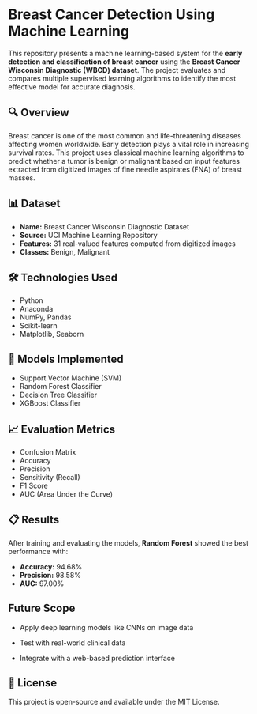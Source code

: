 # Breast Cancer Detection Using Machine Learning

This repository presents a machine learning-based system for the **early detection and classification of breast cancer** using the **Breast Cancer Wisconsin Diagnostic (WBCD) dataset**. The project evaluates and compares multiple supervised learning algorithms to identify the most effective model for accurate diagnosis.

## 🔍 Overview

Breast cancer is one of the most common and life-threatening diseases affecting women worldwide. Early detection plays a vital role in increasing survival rates. This project uses classical machine learning algorithms to predict whether a tumor is benign or malignant based on input features extracted from digitized images of fine needle aspirates (FNA) of breast masses.

## 📊 Dataset

- **Name:** Breast Cancer Wisconsin Diagnostic Dataset
- **Source:** UCI Machine Learning Repository
- **Features:** 31 real-valued features computed from digitized images
- **Classes:** Benign, Malignant

## 🛠️ Technologies Used

- Python
- Anaconda
- NumPy, Pandas
- Scikit-learn
- Matplotlib, Seaborn

## 🧠 Models Implemented

- Support Vector Machine (SVM)
- Random Forest Classifier
- Decision Tree Classifier
- XGBoost Classifier

## 📈 Evaluation Metrics

- Confusion Matrix
- Accuracy
- Precision
- Sensitivity (Recall)
- F1 Score
- AUC (Area Under the Curve)

## 📋 Results

After training and evaluating the models, **Random Forest** showed the best performance with:

- **Accuracy:** 94.68%
- **Precision:** 98.58%
- **AUC:** 97.00%

## Future Scope
- Apply deep learning models like CNNs on image data

- Test with real-world clinical data

- Integrate with a web-based prediction interface

## 📜 License
This project is open-source and available under the MIT License.

